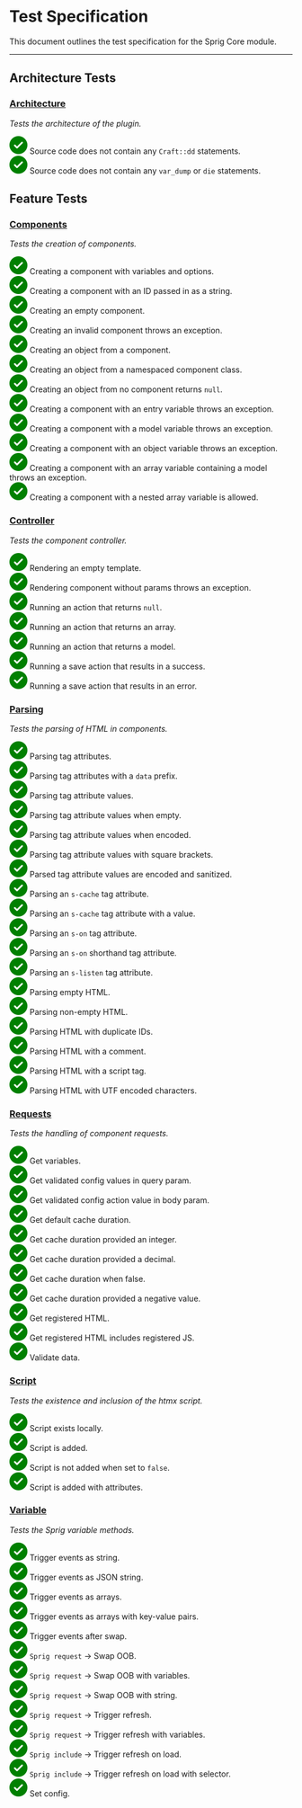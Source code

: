 # Test Specification

This document outlines the test specification for the Sprig Core module.

---

## Architecture Tests

### [Architecture](pest/Architecture/ArchitectureTest.php)

_Tests the architecture of the plugin._

![Pass](https://raw.githubusercontent.com/putyourlightson/craft-generate-test-spec/main/icons/pass.svg) Source code does not contain any `Craft::dd` statements.  
![Pass](https://raw.githubusercontent.com/putyourlightson/craft-generate-test-spec/main/icons/pass.svg) Source code does not contain any `var_dump` or `die` statements.  

## Feature Tests

### [Components](pest/Feature/ComponentsTest.php)

_Tests the creation of components._

![Pass](https://raw.githubusercontent.com/putyourlightson/craft-generate-test-spec/main/icons/pass.svg) Creating a component with variables and options.  
![Pass](https://raw.githubusercontent.com/putyourlightson/craft-generate-test-spec/main/icons/pass.svg) Creating a component with an ID passed in as a string.  
![Pass](https://raw.githubusercontent.com/putyourlightson/craft-generate-test-spec/main/icons/pass.svg) Creating an empty component.  
![Pass](https://raw.githubusercontent.com/putyourlightson/craft-generate-test-spec/main/icons/pass.svg) Creating an invalid component throws an exception.  
![Pass](https://raw.githubusercontent.com/putyourlightson/craft-generate-test-spec/main/icons/pass.svg) Creating an object from a component.  
![Pass](https://raw.githubusercontent.com/putyourlightson/craft-generate-test-spec/main/icons/pass.svg) Creating an object from a namespaced component class.  
![Pass](https://raw.githubusercontent.com/putyourlightson/craft-generate-test-spec/main/icons/pass.svg) Creating an object from no component returns `null`.  
![Pass](https://raw.githubusercontent.com/putyourlightson/craft-generate-test-spec/main/icons/pass.svg) Creating a component with an entry variable throws an exception.  
![Pass](https://raw.githubusercontent.com/putyourlightson/craft-generate-test-spec/main/icons/pass.svg) Creating a component with a model variable throws an exception.  
![Pass](https://raw.githubusercontent.com/putyourlightson/craft-generate-test-spec/main/icons/pass.svg) Creating a component with an object variable throws an exception.  
![Pass](https://raw.githubusercontent.com/putyourlightson/craft-generate-test-spec/main/icons/pass.svg) Creating a component with an array variable containing a model throws an exception.  
![Pass](https://raw.githubusercontent.com/putyourlightson/craft-generate-test-spec/main/icons/pass.svg) Creating a component with a nested array variable is allowed.  

### [Controller](pest/Feature/ControllerTest.php)

_Tests the component controller._

![Pass](https://raw.githubusercontent.com/putyourlightson/craft-generate-test-spec/main/icons/pass.svg) Rendering an empty template.  
![Pass](https://raw.githubusercontent.com/putyourlightson/craft-generate-test-spec/main/icons/pass.svg) Rendering component without params throws an exception.  
![Pass](https://raw.githubusercontent.com/putyourlightson/craft-generate-test-spec/main/icons/pass.svg) Running an action that returns `null`.  
![Pass](https://raw.githubusercontent.com/putyourlightson/craft-generate-test-spec/main/icons/pass.svg) Running an action that returns an array.  
![Pass](https://raw.githubusercontent.com/putyourlightson/craft-generate-test-spec/main/icons/pass.svg) Running an action that returns a model.  
![Pass](https://raw.githubusercontent.com/putyourlightson/craft-generate-test-spec/main/icons/pass.svg) Running a save action that results in a success.  
![Pass](https://raw.githubusercontent.com/putyourlightson/craft-generate-test-spec/main/icons/pass.svg) Running a save action that results in an error.  

### [Parsing](pest/Feature/ParsingTest.php)

_Tests the parsing of HTML in components._

![Pass](https://raw.githubusercontent.com/putyourlightson/craft-generate-test-spec/main/icons/pass.svg) Parsing tag attributes.  
![Pass](https://raw.githubusercontent.com/putyourlightson/craft-generate-test-spec/main/icons/pass.svg) Parsing tag attributes with a `data` prefix.  
![Pass](https://raw.githubusercontent.com/putyourlightson/craft-generate-test-spec/main/icons/pass.svg) Parsing tag attribute values.  
![Pass](https://raw.githubusercontent.com/putyourlightson/craft-generate-test-spec/main/icons/pass.svg) Parsing tag attribute values when empty.  
![Pass](https://raw.githubusercontent.com/putyourlightson/craft-generate-test-spec/main/icons/pass.svg) Parsing tag attribute values when encoded.  
![Pass](https://raw.githubusercontent.com/putyourlightson/craft-generate-test-spec/main/icons/pass.svg) Parsing tag attribute values with square brackets.  
![Pass](https://raw.githubusercontent.com/putyourlightson/craft-generate-test-spec/main/icons/pass.svg) Parsed tag attribute values are encoded and sanitized.  
![Pass](https://raw.githubusercontent.com/putyourlightson/craft-generate-test-spec/main/icons/pass.svg) Parsing an `s-cache` tag attribute.  
![Pass](https://raw.githubusercontent.com/putyourlightson/craft-generate-test-spec/main/icons/pass.svg) Parsing an `s-cache` tag attribute with a value.  
![Pass](https://raw.githubusercontent.com/putyourlightson/craft-generate-test-spec/main/icons/pass.svg) Parsing an `s-on` tag attribute.  
![Pass](https://raw.githubusercontent.com/putyourlightson/craft-generate-test-spec/main/icons/pass.svg) Parsing an `s-on` shorthand tag attribute.  
![Pass](https://raw.githubusercontent.com/putyourlightson/craft-generate-test-spec/main/icons/pass.svg) Parsing an `s-listen` tag attribute.  
![Pass](https://raw.githubusercontent.com/putyourlightson/craft-generate-test-spec/main/icons/pass.svg) Parsing empty HTML.  
![Pass](https://raw.githubusercontent.com/putyourlightson/craft-generate-test-spec/main/icons/pass.svg) Parsing non-empty HTML.  
![Pass](https://raw.githubusercontent.com/putyourlightson/craft-generate-test-spec/main/icons/pass.svg) Parsing HTML with duplicate IDs.  
![Pass](https://raw.githubusercontent.com/putyourlightson/craft-generate-test-spec/main/icons/pass.svg) Parsing HTML with a comment.  
![Pass](https://raw.githubusercontent.com/putyourlightson/craft-generate-test-spec/main/icons/pass.svg) Parsing HTML with a script tag.  
![Pass](https://raw.githubusercontent.com/putyourlightson/craft-generate-test-spec/main/icons/pass.svg) Parsing HTML with UTF encoded characters.  

### [Requests](pest/Feature/RequestsTest.php)

_Tests the handling of component requests._

![Pass](https://raw.githubusercontent.com/putyourlightson/craft-generate-test-spec/main/icons/pass.svg) Get variables.  
![Pass](https://raw.githubusercontent.com/putyourlightson/craft-generate-test-spec/main/icons/pass.svg) Get validated config values in query param.  
![Pass](https://raw.githubusercontent.com/putyourlightson/craft-generate-test-spec/main/icons/pass.svg) Get validated config action value in body param.  
![Pass](https://raw.githubusercontent.com/putyourlightson/craft-generate-test-spec/main/icons/pass.svg) Get default cache duration.  
![Pass](https://raw.githubusercontent.com/putyourlightson/craft-generate-test-spec/main/icons/pass.svg) Get cache duration provided an integer.  
![Pass](https://raw.githubusercontent.com/putyourlightson/craft-generate-test-spec/main/icons/pass.svg) Get cache duration provided a decimal.  
![Pass](https://raw.githubusercontent.com/putyourlightson/craft-generate-test-spec/main/icons/pass.svg) Get cache duration when false.  
![Pass](https://raw.githubusercontent.com/putyourlightson/craft-generate-test-spec/main/icons/pass.svg) Get cache duration provided a negative value.  
![Pass](https://raw.githubusercontent.com/putyourlightson/craft-generate-test-spec/main/icons/pass.svg) Get registered HTML.  
![Pass](https://raw.githubusercontent.com/putyourlightson/craft-generate-test-spec/main/icons/pass.svg) Get registered HTML includes registered JS.  
![Pass](https://raw.githubusercontent.com/putyourlightson/craft-generate-test-spec/main/icons/pass.svg) Validate data.  

### [Script](pest/Feature/ScriptTest.php)

_Tests the existence and inclusion of the htmx script._

![Pass](https://raw.githubusercontent.com/putyourlightson/craft-generate-test-spec/main/icons/pass.svg) Script exists locally.  
![Pass](https://raw.githubusercontent.com/putyourlightson/craft-generate-test-spec/main/icons/pass.svg) Script is added.  
![Pass](https://raw.githubusercontent.com/putyourlightson/craft-generate-test-spec/main/icons/pass.svg) Script is not added when set to `false`.  
![Pass](https://raw.githubusercontent.com/putyourlightson/craft-generate-test-spec/main/icons/pass.svg) Script is added with attributes.  

### [Variable](pest/Feature/VariableTest.php)

_Tests the Sprig variable methods._

![Pass](https://raw.githubusercontent.com/putyourlightson/craft-generate-test-spec/main/icons/pass.svg) Trigger events as string.  
![Pass](https://raw.githubusercontent.com/putyourlightson/craft-generate-test-spec/main/icons/pass.svg) Trigger events as JSON string.  
![Pass](https://raw.githubusercontent.com/putyourlightson/craft-generate-test-spec/main/icons/pass.svg) Trigger events as arrays.  
![Pass](https://raw.githubusercontent.com/putyourlightson/craft-generate-test-spec/main/icons/pass.svg) Trigger events as arrays with key-value pairs.  
![Pass](https://raw.githubusercontent.com/putyourlightson/craft-generate-test-spec/main/icons/pass.svg) Trigger events after swap.  
![Pass](https://raw.githubusercontent.com/putyourlightson/craft-generate-test-spec/main/icons/pass.svg) `Sprig request` → Swap OOB.  
![Pass](https://raw.githubusercontent.com/putyourlightson/craft-generate-test-spec/main/icons/pass.svg) `Sprig request` → Swap OOB with variables.  
![Pass](https://raw.githubusercontent.com/putyourlightson/craft-generate-test-spec/main/icons/pass.svg) `Sprig request` → Swap OOB with string.  
![Pass](https://raw.githubusercontent.com/putyourlightson/craft-generate-test-spec/main/icons/pass.svg) `Sprig request` → Trigger refresh.  
![Pass](https://raw.githubusercontent.com/putyourlightson/craft-generate-test-spec/main/icons/pass.svg) `Sprig request` → Trigger refresh with variables.  
![Pass](https://raw.githubusercontent.com/putyourlightson/craft-generate-test-spec/main/icons/pass.svg) `Sprig include` → Trigger refresh on load.  
![Pass](https://raw.githubusercontent.com/putyourlightson/craft-generate-test-spec/main/icons/pass.svg) `Sprig include` → Trigger refresh on load with selector.  
![Pass](https://raw.githubusercontent.com/putyourlightson/craft-generate-test-spec/main/icons/pass.svg) Set config.  
